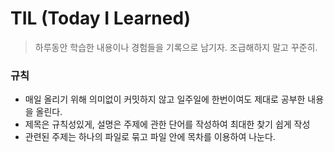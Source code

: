 # TIL (Today I Learned)
> 하루동안 학습한 내용이나 경험들을 기록으로 남기자. 조급해하지 말고 꾸준히.

### 규칙
- 매일 올리기 위해 의미없이 커밋하지 않고 일주일에 한번이여도 제대로 공부한 내용을 올린다.
- 제목은 규칙성있게, 설명은 주제에 관한 단어를 작성하여 최대한 찾기 쉽게 작성
- 관련된 주제는 하나의 파일로 묶고 파일 안에 목차를 이용하여 나눈다.

